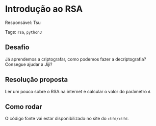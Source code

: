 # Introdução ao RSA

Responsável: Tsu

Tags: `rsa`, `python3`

## Desafio

Já aprendemos a criptografar, como podemos fazer a decriptografia? Consegue ajudar a Jiji?

## Resolução proposta

Ler um pouco sobre o RSA na internet e calcular o valor do parâmetro `d`.

## Como rodar

O código fonte vai estar disponibilizado no site do `ctfd/ctfd`.
